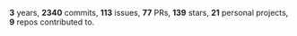**3** years, **2340** commits, **113** issues, **77** PRs, **139** stars, **21** personal projects, **9** repos contributed to.
